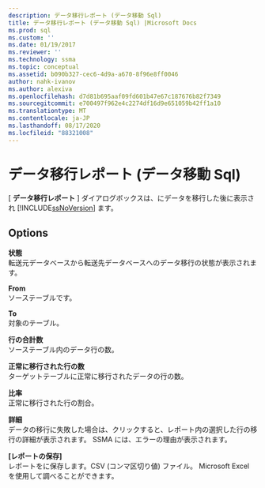 ```yaml
---
description: データ移行レポート (データ移動 Sql)
title: データ移行レポート (データ移動 Sql) |Microsoft Docs
ms.prod: sql
ms.custom: ''
ms.date: 01/19/2017
ms.reviewer: ''
ms.technology: ssma
ms.topic: conceptual
ms.assetid: b090b327-cec6-4d9a-a670-8f96e8ff0046
author: nahk-ivanov
ms.author: alexiva
ms.openlocfilehash: d7d81b695aaf09fd601b47e67c187676b82f7349
ms.sourcegitcommit: e700497f962e4c2274df16d9e651059b42ff1a10
ms.translationtype: MT
ms.contentlocale: ja-JP
ms.lasthandoff: 08/17/2020
ms.locfileid: "88321008"
---
```

# <a name="data-migration-report-accesstosql"></a>データ移行レポート (データ移動 Sql)
[ **データ移行レポート** ] ダイアログボックスは、にデータを移行した後に表示され [!INCLUDE[ssNoVersion](../../includes/ssnoversion-md.md)] ます。  
  
## <a name="options"></a>Options  
**状態**  
転送元データベースから転送先データベースへのデータ移行の状態が表示されます。  
  
**From**  
ソーステーブルです。  
  
**To**  
対象のテーブル。  
  
**行の合計数**  
ソーステーブル内のデータ行の数。  
  
**正常に移行された行の数**  
ターゲットテーブルに正常に移行されたデータの行の数。  
  
**比率**  
正常に移行された行の割合。  
  
**詳細**  
データの移行に失敗した場合は、クリックすると、レポート内の選択した行の移行の詳細が表示されます。 SSMA には、エラーの理由が表示されます。  
  
**[レポートの保存]**  
レポートをに保存します。CSV (コンマ区切り値) ファイル。 Microsoft Excel を使用して調べることができます。  
  
